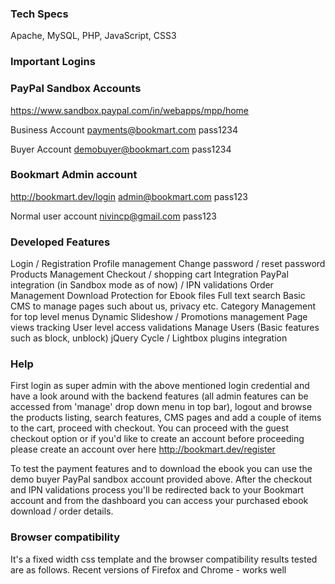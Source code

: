 ### Tech Specs ###

Apache, MySQL, PHP, JavaScript, CSS3

### Important Logins ###

### PayPal Sandbox Accounts ###

https://www.sandbox.paypal.com/in/webapps/mpp/home

Business Account
payments@bookmart.com
pass1234

Buyer Account
demobuyer@bookmart.com
pass1234

### Bookmart Admin account ###

http://bookmart.dev/login
admin@bookmart.com
pass123

Normal user account
nivincp@gmail.com
pass123

### Developed Features ###

Login / Registration
Profile management
Change password / reset password
Products Management
Checkout / shopping cart Integration
PayPal integration (in Sandbox mode as of now) / IPN validations
Order Management
Download Protection for Ebook files
Full text search
Basic CMS to manage pages such about us, privacy etc.
Category Management for top level menus
Dynamic Slideshow / Promotions management
Page views tracking
User level access validations
Manage Users (Basic features such as block, unblock)
jQuery Cycle / Lightbox plugins integration

### Help ###

First login as super admin with the above mentioned login credential and have a look around with the backend features (all admin features can be accessed from 'manage' drop down menu in top bar), logout and browse the products listing, search features, CMS pages and add a couple of items to the cart, proceed with checkout. You can proceed with the guest checkout option or if you'd like to create an account before proceeding please create an account over here http://bookmart.dev/register

To test the payment features and to download the ebook you can use the demo buyer PayPal sandbox account provided above. After the checkout and IPN validations process you'll be redirected back to your Bookmart account and from the dashboard you can access your purchased ebook download / order details.

### Browser compatibility ###

It's a fixed width css template and the browser compatibility results tested are as follows.
Recent versions of Firefox and Chrome - works well
